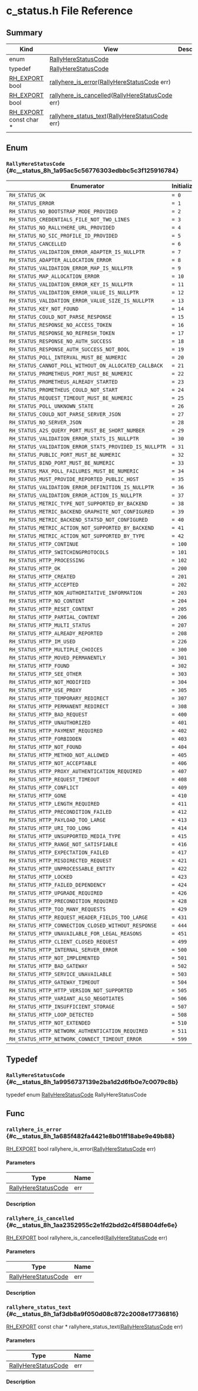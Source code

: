 # c_status.h File Reference



## Summary
| Kind | View | Description |
|------|------|-------------|
|enum|[RallyHereStatusCode](c__status_8h.xml.md#c__status_8h_1a95ac5c56776303edbbc5c3f125916784)||
|typedef|[RallyHereStatusCode](c__status_8h.xml.md#c__status_8h_1a9956737139e2ba1d2d6fb0e7c0079c8b)||
|[RH_EXPORT](c__platform_8h.xml.md#c__platform_8h_1ab0f7a4ccdb6515b62edbb26fd4cd0808) bool|[rallyhere_is_error](c__status_8h.xml.md#c__status_8h_1a685f482fa4421e8b01ff18abe9e49b88)([RallyHereStatusCode](c__status_8h.xml.md#c__status_8h_1a95ac5c56776303edbbc5c3f125916784) err)||
|[RH_EXPORT](c__platform_8h.xml.md#c__platform_8h_1ab0f7a4ccdb6515b62edbb26fd4cd0808) bool|[rallyhere_is_cancelled](c__status_8h.xml.md#c__status_8h_1aa2352955c2e1fd2bdd2c4f58804dfe6e)([RallyHereStatusCode](c__status_8h.xml.md#c__status_8h_1a95ac5c56776303edbbc5c3f125916784) err)||
|[RH_EXPORT](c__platform_8h.xml.md#c__platform_8h_1ab0f7a4ccdb6515b62edbb26fd4cd0808) const char *|[rallyhere_status_text](c__status_8h.xml.md#c__status_8h_1af3db8a9f050d08c872c2008e17736816)([RallyHereStatusCode](c__status_8h.xml.md#c__status_8h_1a95ac5c56776303edbbc5c3f125916784) err)||
## Enum




### `RallyHereStatusCode` {#c__status_8h_1a95ac5c56776303edbbc5c3f125916784}




| Enumerator | Initializer|
|------------|------------|
|`RH_STATUS_OK`|`= 0`|
|`RH_STATUS_ERROR`|`= 1`|
|`RH_STATUS_NO_BOOTSTRAP_MODE_PROVIDED`|`= 2`|
|`RH_STATUS_CREDENTIALS_FILE_NOT_TWO_LINES`|`= 3`|
|`RH_STATUS_NO_RALLYHERE_URL_PROVIDED`|`= 4`|
|`RH_STATUS_NO_SIC_PROFILE_ID_PROVIDED`|`= 5`|
|`RH_STATUS_CANCELLED`|`= 6`|
|`RH_STATUS_VALIDATION_ERROR_ADAPTER_IS_NULLPTR`|`= 7`|
|`RH_STATUS_ADAPTER_ALLOCATION_ERROR`|`= 8`|
|`RH_STATUS_VALIDATION_ERROR_MAP_IS_NULLPTR`|`= 9`|
|`RH_STATUS_MAP_ALLOCATION_ERROR`|`= 10`|
|`RH_STATUS_VALIDATION_ERROR_KEY_IS_NULLPTR`|`= 11`|
|`RH_STATUS_VALIDATION_ERROR_VALUE_IS_NULLPTR`|`= 12`|
|`RH_STATUS_VALIDATION_ERROR_VALUE_SIZE_IS_NULLPTR`|`= 13`|
|`RH_STATUS_KEY_NOT_FOUND`|`= 14`|
|`RH_STATUS_COULD_NOT_PARSE_RESPONSE`|`= 15`|
|`RH_STATUS_RESPONSE_NO_ACCESS_TOKEN`|`= 16`|
|`RH_STATUS_RESPONSE_NO_REFRESH_TOKEN`|`= 17`|
|`RH_STATUS_RESPONSE_NO_AUTH_SUCCESS`|`= 18`|
|`RH_STATUS_RESPONSE_AUTH_SUCCESS_NOT_BOOL`|`= 19`|
|`RH_STATUS_POLL_INTERVAL_MUST_BE_NUMERIC`|`= 20`|
|`RH_STATUS_CANNOT_POLL_WITHOUT_ON_ALLOCATED_CALLBACK`|`= 21`|
|`RH_STATUS_PROMETHEUS_PORT_MUST_BE_NUMERIC`|`= 22`|
|`RH_STATUS_PROMETHEUS_ALREADY_STARTED`|`= 23`|
|`RH_STATUS_PROMETHEUS_COULD_NOT_START`|`= 24`|
|`RH_STATUS_REQUEST_TIMEOUT_MUST_BE_NUMERIC`|`= 25`|
|`RH_STATUS_POLL_UNKNOWN_STATE`|`= 26`|
|`RH_STATUS_COULD_NOT_PARSE_SERVER_JSON`|`= 27`|
|`RH_STATUS_NO_SERVER_JSON`|`= 28`|
|`RH_STATUS_A2S_QUERY_PORT_MUST_BE_SHORT_NUMBER`|`= 29`|
|`RH_STATUS_VALIDATION_ERROR_STATS_IS_NULLPTR`|`= 30`|
|`RH_STATUS_VALIDATION_ERROR_STATS_PROVIDED_IS_NULLPTR`|`= 31`|
|`RH_STATUS_PUBLIC_PORT_MUST_BE_NUMERIC`|`= 32`|
|`RH_STATUS_BIND_PORT_MUST_BE_NUMERIC`|`= 33`|
|`RH_STATUS_MAX_POLL_FAILURES_MUST_BE_NUMERIC`|`= 34`|
|`RH_STATUS_MUST_PROVIDE_REPORTED_PUBLIC_HOST`|`= 35`|
|`RH_STATUS_VALIDATION_ERROR_DEFINITION_IS_NULLPTR`|`= 36`|
|`RH_STATUS_VALIDATION_ERROR_ACTION_IS_NULLPTR`|`= 37`|
|`RH_STATUS_METRIC_TYPE_NOT_SUPPORTED_BY_BACKEND`|`= 38`|
|`RH_STATUS_METRIC_BACKEND_GRAPHITE_NOT_CONFIGURED`|`= 39`|
|`RH_STATUS_METRIC_BACKEND_STATSD_NOT_CONFIGURED`|`= 40`|
|`RH_STATUS_METRIC_ACTION_NOT_SUPPORTED_BY_BACKEND`|`= 41`|
|`RH_STATUS_METRIC_ACTION_NOT_SUPPORTED_BY_TYPE`|`= 42`|
|`RH_STATUS_HTTP_CONTINUE`|`= 100`|
|`RH_STATUS_HTTP_SWITCHINGPROTOCOLS`|`= 101`|
|`RH_STATUS_HTTP_PROCESSING`|`= 102`|
|`RH_STATUS_HTTP_OK`|`= 200`|
|`RH_STATUS_HTTP_CREATED`|`= 201`|
|`RH_STATUS_HTTP_ACCEPTED`|`= 202`|
|`RH_STATUS_HTTP_NON_AUTHORITATIVE_INFORMATION`|`= 203`|
|`RH_STATUS_HTTP_NO_CONTENT`|`= 204`|
|`RH_STATUS_HTTP_RESET_CONTENT`|`= 205`|
|`RH_STATUS_HTTP_PARTIAL_CONTENT`|`= 206`|
|`RH_STATUS_HTTP_MULTI_STATUS`|`= 207`|
|`RH_STATUS_HTTP_ALREADY_REPORTED`|`= 208`|
|`RH_STATUS_HTTP_IM_USED`|`= 226`|
|`RH_STATUS_HTTP_MULTIPLE_CHOICES`|`= 300`|
|`RH_STATUS_HTTP_MOVED_PERMANENTLY`|`= 301`|
|`RH_STATUS_HTTP_FOUND`|`= 302`|
|`RH_STATUS_HTTP_SEE_OTHER`|`= 303`|
|`RH_STATUS_HTTP_NOT_MODIFIED`|`= 304`|
|`RH_STATUS_HTTP_USE_PROXY`|`= 305`|
|`RH_STATUS_HTTP_TEMPORARY_REDIRECT`|`= 307`|
|`RH_STATUS_HTTP_PERMANENT_REDIRECT`|`= 308`|
|`RH_STATUS_HTTP_BAD_REQUEST`|`= 400`|
|`RH_STATUS_HTTP_UNAUTHORIZED`|`= 401`|
|`RH_STATUS_HTTP_PAYMENT_REQUIRED`|`= 402`|
|`RH_STATUS_HTTP_FORBIDDEN`|`= 403`|
|`RH_STATUS_HTTP_NOT_FOUND`|`= 404`|
|`RH_STATUS_HTTP_METHOD_NOT_ALLOWED`|`= 405`|
|`RH_STATUS_HTTP_NOT_ACCEPTABLE`|`= 406`|
|`RH_STATUS_HTTP_PROXY_AUTHENTICATION_REQUIRED`|`= 407`|
|`RH_STATUS_HTTP_REQUEST_TIMEOUT`|`= 408`|
|`RH_STATUS_HTTP_CONFLICT`|`= 409`|
|`RH_STATUS_HTTP_GONE`|`= 410`|
|`RH_STATUS_HTTP_LENGTH_REQUIRED`|`= 411`|
|`RH_STATUS_HTTP_PRECONDITION_FAILED`|`= 412`|
|`RH_STATUS_HTTP_PAYLOAD_TOO_LARGE`|`= 413`|
|`RH_STATUS_HTTP_URI_TOO_LONG`|`= 414`|
|`RH_STATUS_HTTP_UNSUPPORTED_MEDIA_TYPE`|`= 415`|
|`RH_STATUS_HTTP_RANGE_NOT_SATISFIABLE`|`= 416`|
|`RH_STATUS_HTTP_EXPECTATION_FAILED`|`= 417`|
|`RH_STATUS_HTTP_MISDIRECTED_REQUEST`|`= 421`|
|`RH_STATUS_HTTP_UNPROCESSABLE_ENTITY`|`= 422`|
|`RH_STATUS_HTTP_LOCKED`|`= 423`|
|`RH_STATUS_HTTP_FAILED_DEPENDENCY`|`= 424`|
|`RH_STATUS_HTTP_UPGRADE_REQUIRED`|`= 426`|
|`RH_STATUS_HTTP_PRECONDITION_REQUIRED`|`= 428`|
|`RH_STATUS_HTTP_TOO_MANY_REQUESTS`|`= 429`|
|`RH_STATUS_HTTP_REQUEST_HEADER_FIELDS_TOO_LARGE`|`= 431`|
|`RH_STATUS_HTTP_CONNECTION_CLOSED_WITHOUT_RESPONSE`|`= 444`|
|`RH_STATUS_HTTP_UNAVAILABLE_FOR_LEGAL_REASONS`|`= 451`|
|`RH_STATUS_HTTP_CLIENT_CLOSED_REQUEST`|`= 499`|
|`RH_STATUS_HTTP_INTERNAL_SERVER_ERROR`|`= 500`|
|`RH_STATUS_HTTP_NOT_IMPLEMENTED`|`= 501`|
|`RH_STATUS_HTTP_BAD_GATEWAY`|`= 502`|
|`RH_STATUS_HTTP_SERVICE_UNAVAILABLE`|`= 503`|
|`RH_STATUS_HTTP_GATEWAY_TIMEOUT`|`= 504`|
|`RH_STATUS_HTTP_HTTP_VERSION_NOT_SUPPORTED`|`= 505`|
|`RH_STATUS_HTTP_VARIANT_ALSO_NEGOTIATES`|`= 506`|
|`RH_STATUS_HTTP_INSUFFICIENT_STORAGE`|`= 507`|
|`RH_STATUS_HTTP_LOOP_DETECTED`|`= 508`|
|`RH_STATUS_HTTP_NOT_EXTENDED`|`= 510`|
|`RH_STATUS_HTTP_NETWORK_AUTHENTICATION_REQUIRED`|`= 511`|
|`RH_STATUS_HTTP_NETWORK_CONNECT_TIMEOUT_ERROR`|`= 599`|



## Typedef



### `RallyHereStatusCode` {#c__status_8h_1a9956737139e2ba1d2d6fb0e7c0079c8b}

typedef enum [RallyHereStatusCode](c__status_8h.xml.md#c__status_8h_1a95ac5c56776303edbbc5c3f125916784) RallyHereStatusCode





## Func



### `rallyhere_is_error` {#c__status_8h_1a685f482fa4421e8b01ff18abe9e49b88}

[RH_EXPORT](c__platform_8h.xml.md#c__platform_8h_1ab0f7a4ccdb6515b62edbb26fd4cd0808) bool rallyhere_is_error([RallyHereStatusCode](c__status_8h.xml.md#c__status_8h_1a95ac5c56776303edbbc5c3f125916784) err)

#### Parameters

| Type | Name |
|------|------|
|[RallyHereStatusCode](c__status_8h.xml.md#c__status_8h_1a95ac5c56776303edbbc5c3f125916784)|err|

#### Description






### `rallyhere_is_cancelled` {#c__status_8h_1aa2352955c2e1fd2bdd2c4f58804dfe6e}

[RH_EXPORT](c__platform_8h.xml.md#c__platform_8h_1ab0f7a4ccdb6515b62edbb26fd4cd0808) bool rallyhere_is_cancelled([RallyHereStatusCode](c__status_8h.xml.md#c__status_8h_1a95ac5c56776303edbbc5c3f125916784) err)

#### Parameters

| Type | Name |
|------|------|
|[RallyHereStatusCode](c__status_8h.xml.md#c__status_8h_1a95ac5c56776303edbbc5c3f125916784)|err|

#### Description






### `rallyhere_status_text` {#c__status_8h_1af3db8a9f050d08c872c2008e17736816}

[RH_EXPORT](c__platform_8h.xml.md#c__platform_8h_1ab0f7a4ccdb6515b62edbb26fd4cd0808) const char * rallyhere_status_text([RallyHereStatusCode](c__status_8h.xml.md#c__status_8h_1a95ac5c56776303edbbc5c3f125916784) err)

#### Parameters

| Type | Name |
|------|------|
|[RallyHereStatusCode](c__status_8h.xml.md#c__status_8h_1a95ac5c56776303edbbc5c3f125916784)|err|

#### Description







